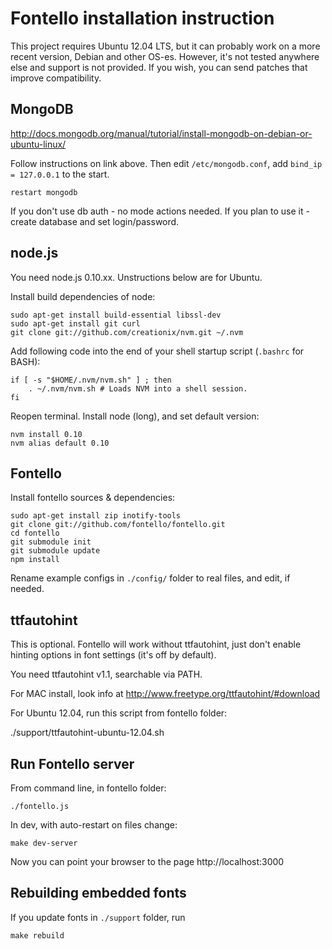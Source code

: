 Fontello installation instruction
=================================

This project requires Ubuntu 12.04 LTS, but it can probably work on a
more recent version, Debian and other OS-es. However, it's not tested anywhere else
and support is not provided. If you wish, you can send patches that improve compatibility.


## MongoDB

http://docs.mongodb.org/manual/tutorial/install-mongodb-on-debian-or-ubuntu-linux/

Follow instructions on link above. Then edit `/etc/mongodb.conf`,
add `bind_ip = 127.0.0.1` to the start.

    restart mongodb

If you don't use db auth - no mode actions needed. If you plan to use
it - create database and set login/password.


## node.js

You need node.js 0.10.xx. Unstructions below are for Ubuntu.

Install build dependencies of node:

    sudo apt-get install build-essential libssl-dev
    sudo apt-get install git curl
    git clone git://github.com/creationix/nvm.git ~/.nvm

Add following code into the end of your shell startup script (`.bashrc` for BASH):

    if [ -s "$HOME/.nvm/nvm.sh" ] ; then
        . ~/.nvm/nvm.sh # Loads NVM into a shell session.
    fi

Reopen terminal. Install node (long), and set default version:

    nvm install 0.10
    nvm alias default 0.10


## Fontello

Install fontello sources & dependencies:

    sudo apt-get install zip inotify-tools
    git clone git://github.com/fontello/fontello.git
    cd fontello
    git submodule init
    git submodule update
    npm install

Rename example configs in `./config/` folder to real files, and edit, if needed.


## ttfautohint

This is optional. Fontello will work without ttfautohint, just don't enable
hinting options in font settings (it's off by default).

You need ttfautohint v1.1, searchable via PATH.

For MAC install, look info at http://www.freetype.org/ttfautohint/#download

For Ubuntu 12.04, run this script from fontello folder:

   ./support/ttfautohint-ubuntu-12.04.sh


## Run Fontello server

From command line, in fontello folder:

    ./fontello.js

In dev, with auto-restart on files change:

    make dev-server

Now you can point your browser to the page http://localhost:3000


## Rebuilding embedded fonts

If you update fonts in `./support` folder, run

    make rebuild
